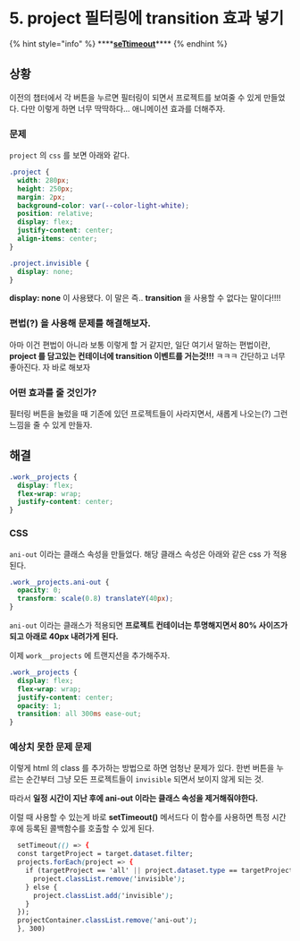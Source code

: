 # 5. project 필터링에 transition 효과 넣기

{% hint style="info" %}
\*\*\*\*[**seTtimeout**](https://developer.mozilla.org/ko/docs/Web/API/WindowOrWorkerGlobalScope/setTimeout%20)\*\*\*\*
{% endhint %}

## 상황

이전의 챕터에서 각 버튼을 누르면 필터링이 되면서 프로젝트를 보여줄 수 있게 만들었다. 다만 이렇게 하면 너무 딱딱하다... 애니메이션 효과를 더해주자.

### 문제

`project` 의 `css` 를 보면 아래와 같다.

```css
.project {
  width: 280px;
  height: 250px;
  margin: 2px;
  background-color: var(--color-light-white);
  position: relative;
  display: flex;
  justify-content: center;
  align-items: center;
}

.project.invisible {
  display: none;
}
```

**display: none** 이 사용됐다. 이 말은 즉.. **transition** 을 사용할 수 없다는 말이다!!!!

### 편법\(?\) 을 사용해 문제를 해결해보자.

아마 이건 편법이 아니라 보통 이렇게 할 거 같지만, 일단 여기서 말하는 편법이란, **project 를 담고있는 컨테이너에 transition 이벤트를 거는것!!!** ㅋㅋㅋ 간단하고 너무 좋아진다. 자 바로 해보자

### 어떤 효과를 줄 것인가?

필터링 버튼을 눌렀을 때 기존에 있던 프로젝트들이 사라지면서, 새롭게 나오는\(?\) 그런 느낌을 줄 수 있게 만들자.

## 해결

```css
.work__projects {
  display: flex;
  flex-wrap: wrap;
  justify-content: center;
}
```

### CSS

`ani-out` 이라는 클래스 속성을 만들었다. 해당 클래스 속성은 아래와 같은 css 가 적용된다.

```css
.work__projects.ani-out {
  opacity: 0;
  transform: scale(0.8) translateY(40px);
}
```

`ani-out` 이라는 클래스가 적용되면 **프로젝트 컨테이너는 투명해지면서 80% 사이즈가 되고 아래로 40px 내려가게 된다.**

이제 `work__projects` 에 트랜지션을 추가해주자.

```css
.work__projects {
  display: flex;
  flex-wrap: wrap;
  justify-content: center;
  opacity: 1;
  transition: all 300ms ease-out;
}
```

### 예상치 못한 문제 문제

이렇게 html 의 class 를 추가하는 방법으로 하면 엄청난 문제가 있다. 한번 버튼을 누르는 순간부터 그냥 모든 프로젝트들이 `invisible` 되면서 보이지 않게 되는 것.

따라서 **일정 시간이 지난 후에 ani-out 이라는 클래스 속성을 제거해줘야한다.**

이럴 때 사용할 수 있는게 바로 **setTimeout\(\)** 메서드다 이 함수를 사용하면 특정 시간후에 등록된 콜백함수를 호출할 수 있게 된다.

```css
  setTimeout(() => {
  const targetProject = target.dataset.filter;
  projects.forEach(project => {
    if (targetProject == 'all' || project.dataset.type == targetProject) {
      project.classList.remove('invisible');
    } else {
      project.classList.add('invisible');
    }
  });
  projectContainer.classList.remove('ani-out');
  }, 300)
```




